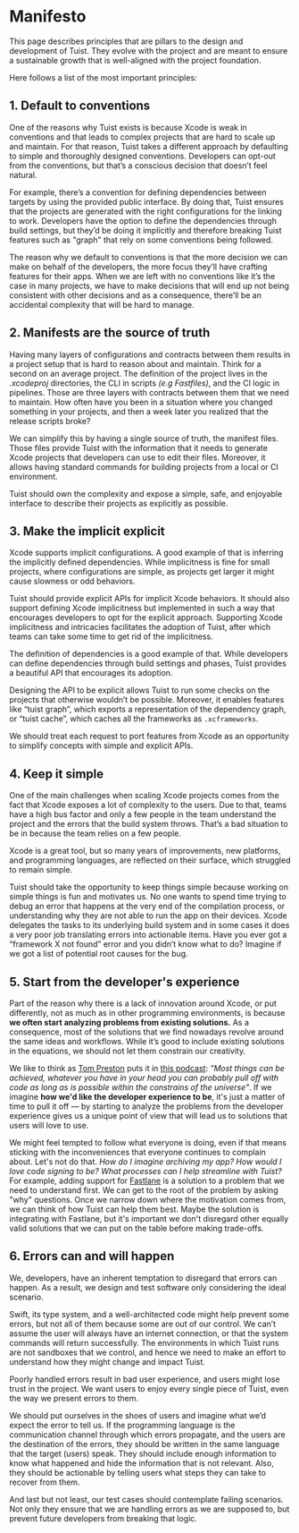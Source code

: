 #  Manifesto

This page describes principles that are pillars to the design and development of Tuist. They evolve with the project and are meant to ensure a sustainable growth that is well-aligned with the project foundation.

Here follows a list of the most important principles:

## 1. Default to conventions

One of the reasons why Tuist exists is because Xcode is weak in conventions and that leads to complex projects that are hard to scale up and maintain. For that reason, Tuist takes a different approach by defaulting to simple and thoroughly designed conventions. Developers can opt-out from the conventions, but that’s a conscious decision that doesn’t feel natural.

For example, there’s a convention for defining dependencies between targets by using the provided public interface. By doing that, Tuist ensures that the projects are generated with the right configurations for the linking to work. Developers have the option to define the dependencies through build settings, but they’d be doing it implicitly and therefore breaking Tuist features such as "graph" that rely on some conventions being followed.

The reason why we default to conventions is that the more decision we can make on behalf of the developers, the more focus they’ll have crafting features for their apps. When we are left with no conventions like it’s the case in many projects, we have to make decisions that will end up not being consistent with other decisions and as a consequence, there’ll be an accidental complexity that will be hard to manage.

## 2. Manifests are the source of truth

Having many layers of configurations and contracts between them results in a project setup that is hard to reason about and maintain. Think for a second on an average project. The definition of the project lives in the _.xcodeproj_ directories, the CLI in scripts _(e.g Fastfiles)_, and the CI logic in pipelines. Those are three layers with contracts between them that we need to maintain. How often have you been in a situation where you changed something in your projects, and then a week later you realized that the release scripts broke?

We can simplify this by having a single source of truth, the manifest files. Those files provide Tuist with the information that it needs to generate Xcode projects that developers can use to edit their files. Moreover, it allows having standard commands for building projects from a local or CI environment.

Tuist should own the complexity and expose a simple, safe, and enjoyable interface to describe their projects as explicitly as possible.

## 3. Make the implicit explicit

Xcode supports implicit configurations. A good example of that is inferring the implicitly defined dependencies. While implicitness is fine for small projects, where configurations are simple, as projects get larger it might cause slowness or odd behaviors.

Tuist should provide explicit APIs for implicit Xcode behaviors. It should also support defining Xcode implicitness but implemented in such a way that encourages developers to opt for the explicit approach. Supporting Xcode implicitness and intricacies facilitates the adoption of Tuist, after which teams can take some time to get rid of the implicitness.

The definition of dependencies is a good example of that. While developers can define dependencies through build settings and phases, Tuist provides a beautiful API that encourages its adoption.

Designing the API to be explicit allows Tuist to run some checks on the projects that otherwise wouldn’t be possible. Moreover, it enables features like “tuist graph”, which exports a representation of the dependency graph, or “tuist cache”, which caches all the frameworks as `.xcframeworks`.

We should treat each request to port features from Xcode as an opportunity to simplify concepts with simple and explicit APIs.

## 4. Keep it simple

One of the main challenges when scaling Xcode projects comes from the fact that Xcode exposes a lot of complexity to the users. Due to that, teams have a high bus factor and only a few people in the team understand the project and the errors that the build system throws. That’s a bad situation to be in because the team relies on a few people.

Xcode is a great tool, but so many years of improvements, new platforms, and programming languages, are reflected on their surface, which struggled to remain simple.

Tuist should take the opportunity to keep things simple because working on simple things is fun and motivates us. No one wants to spend time trying to debug an error that happens at the very end of the compilation process, or understanding why they are not able to run the app on their devices. Xcode delegates the tasks to its underlying build system and in some cases it does a very poor job translating errors into actionable items. Have you ever got a “framework X not found” error and you didn’t know what to do? Imagine if we got a list of potential root causes for the bug.

## 5. Start from the developer's experience

Part of the reason why there is a lack of innovation around Xcode, or put differently, not as much as in other programming environments, is because **we often start analyzing problems from existing solutions.** As a consequence, most of the solutions that we find nowadays revolve around the same ideas and workflows. While it’s good to include existing solutions in the equations, we should not let them constrain our creativity.

We like to think as [Tom Preston](https://tom.preston-werner.com/) puts it in [this podcast](https://tom.preston-werner.com/): _"Most things can be achieved, whatever you have in your head you can probably pull off with code as long as is possible within the constrains of the universe"_. If we imagine **how we'd like the developer experience to be**, it's just a matter of time to pull it off — by starting to analyze the problems from the developer experience gives us a unique point of view that will lead us to solutions that users will love to use.

We might feel tempted to follow what everyone is doing, even if that means sticking with the inconveniences that everyone continues to complain about. Let's not do that. _How do I imagine archiving my app? How would I love code signing to be? What processes can I help streamline with Tuist?_ For example, adding support for [Fastlane](https://fastlane.tools) is a solution to a problem that we need to understand first. We can get to the root of the problem by asking "why" questions. Once we narrow down where the motivation comes from, we can think of how Tuist can help them best. Maybe the solution is integrating with Fastlane, but it's important we don't disregard other equally valid solutions that we can put on the table before making trade-offs.

## 6. Errors can and will happen

We, developers, have an inherent temptation to disregard that errors can happen.
As a result, we design and test software only considering the ideal scenario.

Swift, its type system, and a well-architected code might help prevent some errors, but not all of them because some are out of our control.
We can’t assume the user will always have an internet connection, or that the system commands will return successfully.
The environments in which Tuist runs are not sandboxes that we control, and hence we need to make an effort to understand how they might change and impact Tuist.

Poorly handled errors result in bad user experience, and users might lose trust in the project.
We want users to enjoy every single piece of Tuist, even the way we present errors to them.

We should put ourselves in the shoes of users and imagine what we’d expect the error to tell us.
If the programming language is the communication channel through which errors propagate, and the users are the destination of the errors, they should be written in the same language that the target (users) speak.
They should include enough information to know what happened and hide the information that is not relevant.
Also, they should be actionable by telling users what steps they can take to recover from them.

And last but not least, our test cases should contemplate failing scenarios.
Not only they ensure that we are handling errors as we are supposed to, but prevent future developers from breaking that logic.

